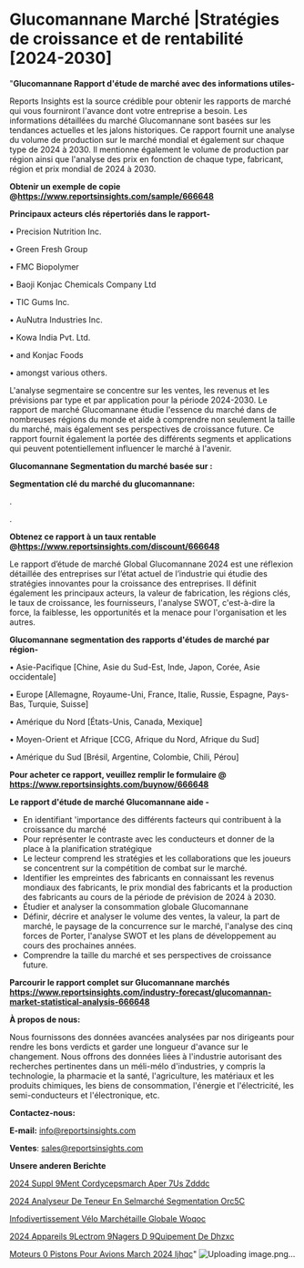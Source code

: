 # Glucomannane Marché |Stratégies de croissance et de rentabilité [2024-2030]

"<strong>Glucomannane Rapport d'étude de marché avec des informations utiles-</strong>

Reports Insights est la source crédible pour obtenir les rapports de marché qui vous fourniront l'avance dont votre entreprise a besoin. Les informations détaillées du marché Glucomannane sont basées sur les tendances actuelles et les jalons historiques. Ce rapport fournit une analyse du volume de production sur le marché mondial et également sur chaque type de 2024 à 2030. Il mentionne également le volume de production par région ainsi que l'analyse des prix en fonction de chaque type, fabricant, région et prix mondial de 2024 à 2030.

<strong><b>Obtenir un exemple de copie @</b></strong><a href=https://www.reportsinsights.com/sample/666648><strong><b>https://www.reportsinsights.com/sample/666648</b></strong></a>

<b>Principaux acteurs clés répertoriés dans le rapport-</b>

<b> </b>• Precision Nutrition Inc.

• Green Fresh Group

• FMC Biopolymer

• Baoji Konjac Chemicals Company Ltd

• TIC Gums Inc.

• AuNutra Industries Inc.

• Kowa India Pvt. Ltd.

• and Konjac Foods

• amongst various others.

L'analyse segmentaire se concentre sur les ventes, les revenus et les prévisions par type et par application pour la période 2024-2030. Le rapport de marché Glucomannane étudie l'essence du marché dans de nombreuses régions du monde et aide à comprendre non seulement la taille du marché, mais également ses perspectives de croissance future. Ce rapport fournit également la portée des différents segments et applications qui peuvent potentiellement influencer le marché à l'avenir.

<strong>Glucomannane Segmentation du marché basée sur :</strong>

<strong> Segmentation clé du marché du glucomannane: </strong>

.

.

<strong><b>Obtenez ce rapport à un taux rentable @</b></strong><a href=https://www.reportsinsights.com/discount/666648><strong><b>https://www.reportsinsights.com/discount/666648</b></strong></a>

Le rapport d’étude de marché Global Glucomannane 2024 est une réflexion détaillée des entreprises sur l’état actuel de l’industrie qui étudie des stratégies innovantes pour la croissance des entreprises. Il définit également les principaux acteurs, la valeur de fabrication, les régions clés, le taux de croissance, les fournisseurs, l'analyse SWOT, c'est-à-dire la force, la faiblesse, les opportunités et la menace pour l'organisation et les autres.

<strong>Glucomannane segmentation des rapports d'études de marché par région-</strong>

• Asie-Pacifique [Chine, Asie du Sud-Est, Inde, Japon, Corée, Asie occidentale]

• Europe [Allemagne, Royaume-Uni, France, Italie, Russie, Espagne, Pays-Bas, Turquie, Suisse]

• Amérique du Nord [États-Unis, Canada, Mexique]

• Moyen-Orient et Afrique [CCG, Afrique du Nord, Afrique du Sud]

• Amérique du Sud [Brésil, Argentine, Colombie, Chili, Pérou]

<strong>Pour acheter ce rapport, veuillez remplir le formulaire @   <a href=https://www.reportsinsights.com/buynow/666648>https://www.reportsinsights.com/buynow/666648</a></strong>

<strong>Le rapport d'étude de marché Glucomannane aide -</strong>
<ul>
  <li>En identifiant 'importance des différents facteurs qui contribuent à la croissance du marché</li>
  <li>Pour représenter le contraste avec les conducteurs et donner de la place à la planification stratégique</li>
  <li>Le lecteur comprend les stratégies et les collaborations que les joueurs se concentrent sur la compétition de combat sur le marché.</li>
  <li>Identifier les empreintes des fabricants en connaissant les revenus mondiaux des fabricants, le prix mondial des fabricants et la production des fabricants au cours de la période de prévision de 2024 à 2030.</li>
  <li>Étudier et analyser la consommation globale Glucomannane</li>
  <li>Définir, décrire et analyser le volume des ventes, la valeur, la part de marché, le paysage de la concurrence sur le marché, l'analyse des cinq forces de Porter, l'analyse SWOT et les plans de développement au cours des prochaines années.</li>
  <li>Comprendre la taille du marché et ses perspectives de croissance future.</li>
</ul>

<strong>Parcourir le rapport complet sur Glucomannane marchés <a href=https://www.reportsinsights.com/industry-forecast/glucomannan-market-statistical-analysis-666648>https://www.reportsinsights.com/industry-forecast/glucomannan-market-statistical-analysis-666648</a></strong>

<strong>À propos de nous:</strong>

Nous fournissons des données avancées analysées par nos dirigeants pour rendre les bons verdicts et garder une longueur d'avance sur le changement. Nous offrons des données liées à l'industrie autorisant des recherches pertinentes dans un méli-mélo d'industries, y compris la technologie, la pharmacie et la santé, l'agriculture, les matériaux et les produits chimiques, les biens de consommation, l'énergie et l'électricité, les semi-conducteurs et l'électronique, etc.

<strong>Contactez-nous:</strong>

<strong>E-mail:</strong> <a href=mailto:info@reportsinsights.com>info@reportsinsights.com</a>

<strong>Ventes</strong>: <a href=mailto:sales@reportsinsights.com>sales@reportsinsights.com</a>

<strong>Unsere anderen Berichte</strong>

<a href=https://www.linkedin.com/pulse/2024-suppl%C3%A9ment-cordycepsmarch%C3%A9-aper%C3%A7us-zdddc/>2024 Suppl 9Ment Cordycepsmarch Aper 7Us Zdddc</a>

<a href=https://www.linkedin.com/pulse/2024-analyseur-de-teneur-en-selmarché-segmentation-orc5c/>2024 Analyseur De Teneur En Selmarché Segmentation Orc5C</a>

<a href=https://www.linkedin.com/pulse/infodivertissement-vélo-marchétaille-globale-woqoc/>Infodivertissement Vélo Marchétaille Globale Woqoc</a>

<a href=https://www.linkedin.com/pulse/2024-appareils-%C3%A9lectrom%C3%A9nagers-d%C3%A9quipement-de-dhzxc/>2024 Appareils  9Lectrom 9Nagers D 9Quipement De Dhzxc</a>

<a href=https://www.linkedin.com/pulse/moteurs-%C3%A0-pistons-pour-avions-march%C3%A9-2024-ijhqc/>Moteurs  0 Pistons Pour Avions March 2024 Ijhqc</a>"
![Uploading image.png…]()
